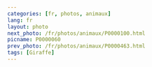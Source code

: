 ```yaml
---
categories: [fr, photos, animaux]
lang: fr
layout: photo
next_photo: /fr/photos/animaux/P0000100.html
picname: P0000060
prev_photo: /fr/photos/animaux/P0000463.html
tags: [Giraffe]
---
```

